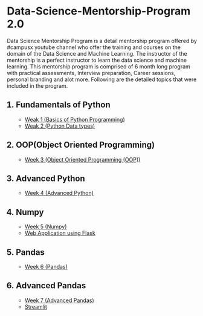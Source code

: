 # Data-Science-Mentorship-Program 2.0
Data Science Mentorship Program is a detail mentorship program offered by #campusx youtube channel who offer the training and courses on the domain of the Data Science and Machine Learning. The instructor of the mentorship is a perfect instructor to learn the data science and machine learning. This mentorship program is comprised of 6 month long program with practical assessments, Interview preparation, Career sessions, personal branding and alot more. Following are the detailed topics that were included in the program.
<ol>
<h2><li>Fundamentals of Python</li></h2>
  <ul>
    <li><a href='https://github.com/talhasiddique7/Data-Science-Mentorship-Program/tree/main/Weak%201%20(Basics%20of%20Python%20Programming)'>Weak 1 (Basics of Python Programming)</a></li>
    <li><a href='https://github.com/talhasiddique7/Data-Science-Mentorship-Program/tree/main/Weak%202%20(Python%20Data%20Types)'>Weak 2 (Python Data types)</a></li>
  </ul>
<h2><li>OOP(Object Oriented Programming)</li></h2>
  <ul>
  <li><a href='https://github.com/talhasiddique7/Data-Science-Mentorship-Program/tree/main/Week%203%20(Object%20Oriented%20Programming)(OOP)'>Week 3 (Object Oriented Programming (OOP))</a></li>
  </ul>
<h2><li>Advanced Python</li></h2>
  <ul>
    <li>
      <a href='https://github.com/talhasiddique7/Data-Science-Mentorship-Program/tree/main/Week%204%20(Advanced%20Python)'>Week 4 (Advanced Python)</a>
    </li>
  </ul>
  <h2><li>Numpy</li></h2>
  <ul>
    <li>
      <a href='https://github.com/talhasiddique7/Data-Science-Mentorship-Program/tree/main/Week%205%20(Numpy)'>Week 5 (Numpy)</a>
    </li>
    </li>
    <li> <a href='https://github.com/talhasiddique7/Data-Science-Mentorship-Program/tree/main/Week%205%20(Numpy)/Web%20Development%20using%20Flask%20(nlp-web-app-master)'>Web Application using Flask</a> </li>
  </ul>
  <h2><li>Pandas</li></h2>
  <ul>
    <li>
      <a href='https://github.com/talhasiddique7/Data-Science-Mentorship-Program/tree/main/Week%206%20(Pandas)'>Week 6 (Pandas)</a></li>
  </ul>
  <h2><li>Advanced Pandas</li></h2>
  <ul>
    <li> <a href='https://github.com/talhasiddique7/Data-Science-Mentorship-Program/tree/main/Week%207%20(Advanced%20Pandas)'>Week 7 (Advanced Pandas)</a></li>
    <li> <a href='https://github.com/talhasiddique7/Data-Science-Mentorship-Program/tree/main/Week%207%20(Advanced%20Pandas)/Streamlit%20Basics/streamlit-basics-master'>Streamlit</a></li>
    
  </ul>
</0l>




